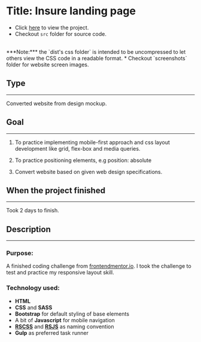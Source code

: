 # Title: Insure landing page
* Click <a href="https://mercado-joshua.github.io/insure-landing-page/dist/index.html" target="_blank">here</a> to view the project.
* Checkout `src` folder for source code.
<br>
***Note:*** the `dist's css folder` is intended to be uncompressed to let others view the CSS code in a readable format.
* Checkout `screenshots` folder for website screen images.

## Type
---
Converted website from design mockup.

## Goal
---
1. To practice implementing mobile-first approach and css layout development like grid, flex-box and media queries.

2. To practice positioning elements, e.g position: absolute

3. Convert website based on given web design specifications.

## When the project finished
---
Took 2 days to finish.

## Description
---
### Purpose:
A finished coding challenge from [frontendmentor.io](https://www.frontendmentor.io/challenges/insure-landing-page-uTU68JV8).
I took the challenge to test and practice my responsive layout skill.

### Technology used:
* **HTML**
* **CSS** and **SASS**
* **Bootstrap** for default styling of base elements
* A bit of **Javascript** for mobile navigation
* **[RSCSS](https://rscss.io/index.html)** and **[RSJS](https://ricostacruz.com/rsjs/)** as naming convention
* **Gulp** as preferred task runner





